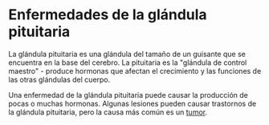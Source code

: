 Enfermedades de la glándula pituitaria
======================================


La glándula pituitaria es una glándula del tamaño de un guisante que se encuentra en la base del cerebro. La pituitaria es la "glándula de control maestro" - produce hormonas que afectan el crecimiento y las funciones de las otras glándulas del cuerpo. 


Una enfermedad de la glándula pituitaria puede causar la producción de pocas o muchas hormonas. Algunas lesiones pueden causar trastornos de la glándula pituitaria, pero la causa más común es un [tumor](https://medlineplus.gov/spanish/pituitarytumors.html). 


